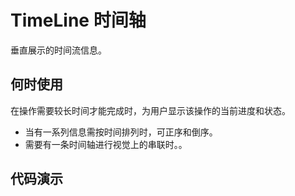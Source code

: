 # TimeLine 时间轴
垂直展示的时间流信息。

## 何时使用
在操作需要较长时间才能完成时，为用户显示该操作的当前进度和状态。

- 当有一系列信息需按时间排列时，可正序和倒序。
- 需要有一条时间轴进行视觉上的串联时。。

## 代码演示